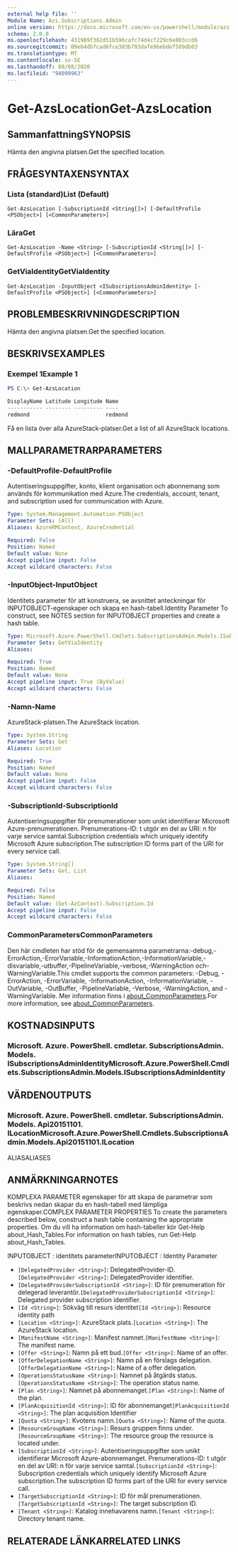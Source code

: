```yaml
---
external help file: ''
Module Name: Azs.Subscriptions.Admin
online version: https://docs.microsoft.com/en-us/powershell/module/azs.subscriptions.admin/get-azslocation
schema: 2.0.0
ms.openlocfilehash: 431989f382d51b596cafc74d4cf229c6e803ccd6
ms.sourcegitcommit: 09eb4dbfcad6fce303b793dafe9bebdef589db03
ms.translationtype: MT
ms.contentlocale: sv-SE
ms.lasthandoff: 08/08/2020
ms.locfileid: "94099963"
---
```

# <span data-ttu-id="5cde4-101">Get-AzsLocation</span><span class="sxs-lookup"><span data-stu-id="5cde4-101">Get-AzsLocation</span></span>

## <span data-ttu-id="5cde4-102">Sammanfattning</span><span class="sxs-lookup"><span data-stu-id="5cde4-102">SYNOPSIS</span></span>
<span data-ttu-id="5cde4-103">Hämta den angivna platsen.</span><span class="sxs-lookup"><span data-stu-id="5cde4-103">Get the specified location.</span></span>

## <span data-ttu-id="5cde4-104">FRÅGESYNTAXEN</span><span class="sxs-lookup"><span data-stu-id="5cde4-104">SYNTAX</span></span>

### <span data-ttu-id="5cde4-105">Lista (standard)</span><span class="sxs-lookup"><span data-stu-id="5cde4-105">List (Default)</span></span>
```
Get-AzsLocation [-SubscriptionId <String[]>] [-DefaultProfile <PSObject>] [<CommonParameters>]
```

### <span data-ttu-id="5cde4-106">Lära</span><span class="sxs-lookup"><span data-stu-id="5cde4-106">Get</span></span>
```
Get-AzsLocation -Name <String> [-SubscriptionId <String[]>] [-DefaultProfile <PSObject>] [<CommonParameters>]
```

### <span data-ttu-id="5cde4-107">GetViaIdentity</span><span class="sxs-lookup"><span data-stu-id="5cde4-107">GetViaIdentity</span></span>
```
Get-AzsLocation -InputObject <ISubscriptionsAdminIdentity> [-DefaultProfile <PSObject>] [<CommonParameters>]
```

## <span data-ttu-id="5cde4-108">PROBLEMBESKRIVNING</span><span class="sxs-lookup"><span data-stu-id="5cde4-108">DESCRIPTION</span></span>
<span data-ttu-id="5cde4-109">Hämta den angivna platsen.</span><span class="sxs-lookup"><span data-stu-id="5cde4-109">Get the specified location.</span></span>

## <span data-ttu-id="5cde4-110">BESKRIVS</span><span class="sxs-lookup"><span data-stu-id="5cde4-110">EXAMPLES</span></span>

### <span data-ttu-id="5cde4-111">Exempel 1</span><span class="sxs-lookup"><span data-stu-id="5cde4-111">Example 1</span></span>
```powershell
PS C:\> Get-AzsLocation

DisplayName Latitude Longitude Name   
----------- -------- --------- ----   
redmond                        redmond
```

<span data-ttu-id="5cde4-112">Få en lista över alla AzureStack-platser.</span><span class="sxs-lookup"><span data-stu-id="5cde4-112">Get a list of all AzureStack locations.</span></span>

## <span data-ttu-id="5cde4-113">MALLPARAMETRAR</span><span class="sxs-lookup"><span data-stu-id="5cde4-113">PARAMETERS</span></span>

### <span data-ttu-id="5cde4-114">-DefaultProfile</span><span class="sxs-lookup"><span data-stu-id="5cde4-114">-DefaultProfile</span></span>
<span data-ttu-id="5cde4-115">Autentiseringsuppgifter, konto, klient organisation och abonnemang som används för kommunikation med Azure.</span><span class="sxs-lookup"><span data-stu-id="5cde4-115">The credentials, account, tenant, and subscription used for communication with Azure.</span></span>

```yaml
Type: System.Management.Automation.PSObject
Parameter Sets: (All)
Aliases: AzureRMContext, AzureCredential

Required: False
Position: Named
Default value: None
Accept pipeline input: False
Accept wildcard characters: False

```

### <span data-ttu-id="5cde4-116">-InputObject</span><span class="sxs-lookup"><span data-stu-id="5cde4-116">-InputObject</span></span>
<span data-ttu-id="5cde4-117">Identitets parameter för att konstruera, se avsnittet anteckningar för INPUTOBJECT-egenskaper och skapa en hash-tabell.</span><span class="sxs-lookup"><span data-stu-id="5cde4-117">Identity Parameter To construct, see NOTES section for INPUTOBJECT properties and create a hash table.</span></span>

```yaml
Type: Microsoft.Azure.PowerShell.Cmdlets.SubscriptionsAdmin.Models.ISubscriptionsAdminIdentity
Parameter Sets: GetViaIdentity
Aliases:

Required: True
Position: Named
Default value: None
Accept pipeline input: True (ByValue)
Accept wildcard characters: False

```

### <span data-ttu-id="5cde4-118">-Namn</span><span class="sxs-lookup"><span data-stu-id="5cde4-118">-Name</span></span>
<span data-ttu-id="5cde4-119">AzureStack-platsen.</span><span class="sxs-lookup"><span data-stu-id="5cde4-119">The AzureStack location.</span></span>

```yaml
Type: System.String
Parameter Sets: Get
Aliases: Location

Required: True
Position: Named
Default value: None
Accept pipeline input: False
Accept wildcard characters: False

```

### <span data-ttu-id="5cde4-120">-SubscriptionId</span><span class="sxs-lookup"><span data-stu-id="5cde4-120">-SubscriptionId</span></span>
<span data-ttu-id="5cde4-121">Autentiseringsuppgifter för prenumerationer som unikt identifierar Microsoft Azure-prenumerationen. Prenumerations-ID: t utgör en del av URI: n för varje service samtal.</span><span class="sxs-lookup"><span data-stu-id="5cde4-121">Subscription credentials which uniquely identify Microsoft Azure subscription.The subscription ID forms part of the URI for every service call.</span></span>

```yaml
Type: System.String[]
Parameter Sets: Get, List
Aliases:

Required: False
Position: Named
Default value: (Get-AzContext).Subscription.Id
Accept pipeline input: False
Accept wildcard characters: False

```

### <span data-ttu-id="5cde4-122">CommonParameters</span><span class="sxs-lookup"><span data-stu-id="5cde4-122">CommonParameters</span></span>
<span data-ttu-id="5cde4-123">Den här cmdleten har stöd för de gemensamma parametrarna:-debug,-ErrorAction,-ErrorVariable,-InformationAction,-InformationVariable,-disvariable,-utbuffer,-PipelineVariable,-verbose,-WarningAction och-WarningVariable.</span><span class="sxs-lookup"><span data-stu-id="5cde4-123">This cmdlet supports the common parameters: -Debug, -ErrorAction, -ErrorVariable, -InformationAction, -InformationVariable, -OutVariable, -OutBuffer, -PipelineVariable, -Verbose, -WarningAction, and -WarningVariable.</span></span> <span data-ttu-id="5cde4-124">Mer information finns i [about_CommonParameters](http://go.microsoft.com/fwlink/?LinkID=113216).</span><span class="sxs-lookup"><span data-stu-id="5cde4-124">For more information, see [about_CommonParameters](http://go.microsoft.com/fwlink/?LinkID=113216).</span></span>

## <span data-ttu-id="5cde4-125">KOSTNADS</span><span class="sxs-lookup"><span data-stu-id="5cde4-125">INPUTS</span></span>

### <span data-ttu-id="5cde4-126">Microsoft. Azure. PowerShell. cmdletar. SubscriptionsAdmin. Models. ISubscriptionsAdminIdentity</span><span class="sxs-lookup"><span data-stu-id="5cde4-126">Microsoft.Azure.PowerShell.Cmdlets.SubscriptionsAdmin.Models.ISubscriptionsAdminIdentity</span></span>

## <span data-ttu-id="5cde4-127">VÄRDEN</span><span class="sxs-lookup"><span data-stu-id="5cde4-127">OUTPUTS</span></span>

### <span data-ttu-id="5cde4-128">Microsoft. Azure. PowerShell. cmdletar. SubscriptionsAdmin. Models. Api20151101. ILocation</span><span class="sxs-lookup"><span data-stu-id="5cde4-128">Microsoft.Azure.PowerShell.Cmdlets.SubscriptionsAdmin.Models.Api20151101.ILocation</span></span>

<span data-ttu-id="5cde4-129">ALIAS</span><span class="sxs-lookup"><span data-stu-id="5cde4-129">ALIASES</span></span>

## <span data-ttu-id="5cde4-130">ANMÄRKNINGAR</span><span class="sxs-lookup"><span data-stu-id="5cde4-130">NOTES</span></span>

<span data-ttu-id="5cde4-131">KOMPLEXA PARAMETER egenskaper för att skapa de parametrar som beskrivs nedan skapar du en hash-tabell med lämpliga egenskaper.</span><span class="sxs-lookup"><span data-stu-id="5cde4-131">COMPLEX PARAMETER PROPERTIES To create the parameters described below, construct a hash table containing the appropriate properties.</span></span> <span data-ttu-id="5cde4-132">Om du vill ha information om hash-tabeller kör Get-Help about_Hash_Tables.</span><span class="sxs-lookup"><span data-stu-id="5cde4-132">For information on hash tables, run Get-Help about_Hash_Tables.</span></span>

<span data-ttu-id="5cde4-133">INPUTOBJECT <ISubscriptionsAdminIdentity> : identitets parameter</span><span class="sxs-lookup"><span data-stu-id="5cde4-133">INPUTOBJECT <ISubscriptionsAdminIdentity>: Identity Parameter</span></span>
  - <span data-ttu-id="5cde4-134">`[DelegatedProvider <String>]`: DelegatedProvider-ID.</span><span class="sxs-lookup"><span data-stu-id="5cde4-134">`[DelegatedProvider <String>]`: DelegatedProvider identifier.</span></span>
  - <span data-ttu-id="5cde4-135">`[DelegatedProviderSubscriptionId <String>]`: ID för prenumeration för delegerad leverantör.</span><span class="sxs-lookup"><span data-stu-id="5cde4-135">`[DelegatedProviderSubscriptionId <String>]`: Delegated provider subscription identifier.</span></span>
  - <span data-ttu-id="5cde4-136">`[Id <String>]`: Sökväg till resurs identitet</span><span class="sxs-lookup"><span data-stu-id="5cde4-136">`[Id <String>]`: Resource identity path</span></span>
  - <span data-ttu-id="5cde4-137">`[Location <String>]`: AzureStack plats.</span><span class="sxs-lookup"><span data-stu-id="5cde4-137">`[Location <String>]`: The AzureStack location.</span></span>
  - <span data-ttu-id="5cde4-138">`[ManifestName <String>]`: Manifest namnet.</span><span class="sxs-lookup"><span data-stu-id="5cde4-138">`[ManifestName <String>]`: The manifest name.</span></span>
  - <span data-ttu-id="5cde4-139">`[Offer <String>]`: Namn på ett bud.</span><span class="sxs-lookup"><span data-stu-id="5cde4-139">`[Offer <String>]`: Name of an offer.</span></span>
  - <span data-ttu-id="5cde4-140">`[OfferDelegationName <String>]`: Namn på en förslags delegation.</span><span class="sxs-lookup"><span data-stu-id="5cde4-140">`[OfferDelegationName <String>]`: Name of a offer delegation.</span></span>
  - <span data-ttu-id="5cde4-141">`[OperationsStatusName <String>]`: Namnet på åtgärds status.</span><span class="sxs-lookup"><span data-stu-id="5cde4-141">`[OperationsStatusName <String>]`: The operation status name.</span></span>
  - <span data-ttu-id="5cde4-142">`[Plan <String>]`: Namnet på abonnemanget.</span><span class="sxs-lookup"><span data-stu-id="5cde4-142">`[Plan <String>]`: Name of the plan.</span></span>
  - <span data-ttu-id="5cde4-143">`[PlanAcquisitionId <String>]`: ID för abonnemanget</span><span class="sxs-lookup"><span data-stu-id="5cde4-143">`[PlanAcquisitionId <String>]`: The plan acquisition Identifier</span></span>
  - <span data-ttu-id="5cde4-144">`[Quota <String>]`: Kvotens namn.</span><span class="sxs-lookup"><span data-stu-id="5cde4-144">`[Quota <String>]`: Name of the quota.</span></span>
  - <span data-ttu-id="5cde4-145">`[ResourceGroupName <String>]`: Resurs gruppen finns under.</span><span class="sxs-lookup"><span data-stu-id="5cde4-145">`[ResourceGroupName <String>]`: The resource group the resource is located under.</span></span>
  - <span data-ttu-id="5cde4-146">`[SubscriptionId <String>]`: Autentiseringsuppgifter som unikt identifierar Microsoft Azure-abonnemanget. Prenumerations-ID: t utgör en del av URI: n för varje service samtal.</span><span class="sxs-lookup"><span data-stu-id="5cde4-146">`[SubscriptionId <String>]`: Subscription credentials which uniquely identify Microsoft Azure subscription.The subscription ID forms part of the URI for every service call.</span></span>
  - <span data-ttu-id="5cde4-147">`[TargetSubscriptionId <String>]`: ID för mål prenumerationen.</span><span class="sxs-lookup"><span data-stu-id="5cde4-147">`[TargetSubscriptionId <String>]`: The target subscription ID.</span></span>
  - <span data-ttu-id="5cde4-148">`[Tenant <String>]`: Katalog innehavarens namn.</span><span class="sxs-lookup"><span data-stu-id="5cde4-148">`[Tenant <String>]`: Directory tenant name.</span></span>

## <span data-ttu-id="5cde4-149">RELATERADE LÄNKAR</span><span class="sxs-lookup"><span data-stu-id="5cde4-149">RELATED LINKS</span></span>


